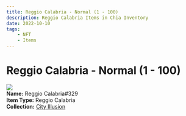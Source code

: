 ```yaml
---
title: Reggio Calabria - Normal (1 - 100)
description: Reggio Calabria Items in Chia Inventory
date: 2022-10-10
tags:
    - NFT
    - Items
---
```


# Reggio Calabria - Normal (1 - 100)
<div class="item_thumbnail">
<img loading="lazy" src="https://gktyfcknwnsv5o4mu6gnr7ncvhfyhoe5hxyy56yik3u45mzrzm.arweave.net/MqeCiU2zZV67jKeM2P2iqcuDuJ098Y77_CFbpzrMxyw"><br/>
<div><strong>Name:</strong> Reggio Calabria#329</div>
<div><strong>Item Type:</strong> Reggio Calabria</div>
<div><strong>Collection:</strong> <a href="https://www.spacescan.io/xch/nft/collection/col1lend2dcn558km4wcwta4xnkfv3xpcmlp9kyt0m909emvfxechlyqdl5ndg">City Illusion</a></div>
</div>

